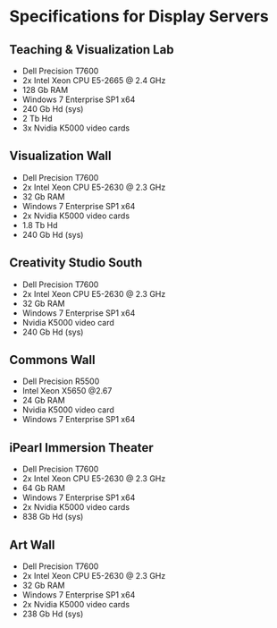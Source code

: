 # Specifications for Display Servers

## Teaching & Visualization Lab
* Dell Precision T7600
* 2x Intel Xeon CPU E5-2665 @ 2.4 GHz
* 128 Gb RAM
* Windows 7 Enterprise SP1 x64
* 240 Gb Hd (sys)
* 2 Tb Hd
* 3x Nvidia K5000 video cards

## Visualization Wall
* Dell Precision T7600 
* 2x  Intel Xeon CPU E5-2630 @ 2.3 GHz
* 32 Gb RAM
* Windows 7 Enterprise SP1 x64
* 2x Nvidia K5000 video cards
* 1.8 Tb Hd 
* 240 Gb Hd (sys)

## Creativity Studio South
* Dell Precision T7600 
* 2x  Intel Xeon CPU E5-2630 @ 2.3 GHz
* 32 Gb RAM
* Windows 7 Enterprise SP1 x64
* Nvidia K5000 video card
* 240 Gb Hd (sys)

## Commons Wall
* Dell Precision R5500
* Intel Xeon X5650 @2.67 
* 24 Gb RAM
* Nvidia K5000 video card
* Windows 7 Enterprise SP1 x64

## iPearl Immersion Theater
* Dell Precision T7600 
* 2x  Intel Xeon CPU E5-2630 @ 2.3 GHz
* 64 Gb RAM
* Windows 7 Enterprise SP1 x64
* 2x Nvidia K5000 video cards
* 838 Gb Hd (sys)

## Art Wall
* Dell Precision T7600 
* 2x  Intel Xeon CPU E5-2630 @ 2.3 GHz
* 32 Gb RAM
* Windows 7 Enterprise SP1 x64
* 2x Nvidia K5000 video cards
* 238 Gb Hd (sys)